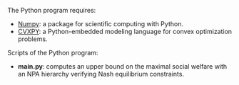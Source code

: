 The Python program requires:
- [Numpy](https://github.com/numpy/numpy): a package for scientific computing with Python.
- [CVXPY](https://github.com/cvxpy/cvxpy): a Python-embedded modeling language for convex optimization problems.

Scripts of the Python program:
- **main.py**: computes an upper bound on the maximal social welfare with an NPA hierarchy verifying Nash equilibrium constraints.
    